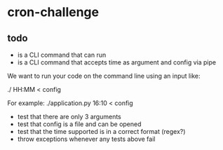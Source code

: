 # cron-challenge
## todo
- is a CLI command that can run
- is a CLI command that accepts  time as argument and config via pipe

We want to run your code on the command line using an input like: 

./<your app> HH:MM < config

For example: ./application.py 16:10 < config

- test that there are only 3 arguments
- test that config is a file and can be opened
- test that the time supported is in a correct format (regex?)
- throw exceptions whenever any tests above fail